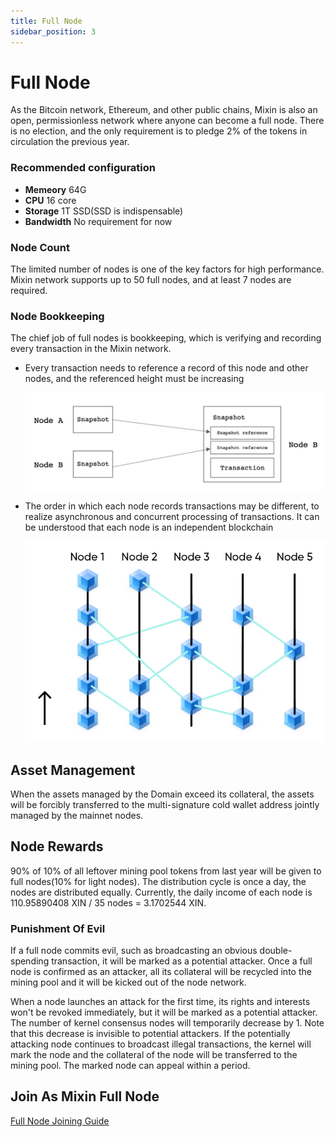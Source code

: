 ```yaml
---
title: Full Node
sidebar_position: 3
---
```


# Full Node

As the Bitcoin network, Ethereum, and other public chains, Mixin is also an open, permissionless network where anyone can become a full node. There is no election, and the only requirement is to pledge 2% of the tokens in circulation the previous year.

### Recommended configuration

- __Memeory__ 64G
- __CPU__ 16 core
- __Storage__ 1T SSD(SSD is indispensable)
- __Bandwidth__ No requirement for now

### Node Count

The limited number of nodes is one of the key factors for high performance. Mixin network supports up to 50 full nodes, and at least 7 nodes are required.

### Node Bookkeeping

  The chief job of full nodes is bookkeeping, which is verifying and recording every transaction in the Mixin network.

- Every transaction needs to reference a record of this node and other nodes, and the referenced height must be increasing

  ![Trasanction Reference](./full-node-transaction.png)

- The order in which each node records transactions may be different, to realize asynchronous and concurrent processing of transactions. It can be understood that each node is an independent blockchain

  ![DAG](./full-node-dag.png)

## Asset Management

When the assets managed by the Domain exceed its collateral, the assets will be forcibly transferred to the multi-signature cold wallet address jointly managed by the mainnet nodes.

## Node Rewards

90% of 10% of all leftover mining pool tokens from last year will be given to full nodes(10% for light nodes). The distribution cycle is once a day, the nodes are distributed equally. Currently, the daily income of each node is 110.95890408 XIN / 35 nodes = 3.1702544 XIN.

### Punishment Of Evil

If a full node commits evil, such as broadcasting an obvious double-spending transaction, it will be marked as a potential attacker. Once a full node is confirmed as an attacker, all its collateral will be recycled into the mining pool and it will be kicked out of the node network.

When a node launches an attack for the first time, its rights and interests won't be revoked immediately, but it will be marked as a potential attacker. The number of kernel consensus nodes will temporarily decrease by 1. Note that this decrease is invisible to potential attackers. If the potentially attacking node continues to broadcast illegal transactions, the kernel will mark the node and the collateral of the node will be transferred to the mining pool. The marked node can appeal within a period.

## Join As Mixin Full Node

[Full Node Joining Guide](../guide/full-node-join)
